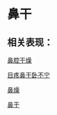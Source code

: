 # 鼻干

## 相关表现：

[鼻腔干燥](https://zuoye.gmzyh.com/search?key=鼻腔干燥)
[目疼鼻干卧不宁](https://zuoye.gmzyh.com/search?key=目疼鼻干卧不宁)
[鼻燥](https://zuoye.gmzyh.com/search?key=鼻燥)
[鼻干](https://zuoye.gmzyh.com/search?key=鼻干)